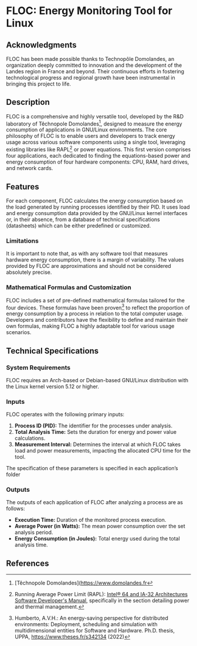 # FLOC: Energy Monitoring Tool for Linux

## Acknowledgments

FLOC has been made possible thanks to Technopôle Domolandes, an organization deeply committed to innovation and the development of the Landes region in France and beyond. Their continuous efforts in fostering technological progress and regional growth have been instrumental in bringing this project to life.

## Description
FLOC is a comprehensive and highly versatile tool, developed by the R&D laboratory of Têchnopole Domolandes[^1], designed to measure the energy consumption of applications in GNU/Linux environments. The core philosophy of FLOC is to enable users and developers to track energy usage across various software components using a single tool, leveraging existing libraries like RAPL[^2] or power equations. This first version comprises four applications, each dedicated to finding the equations-based power and energy consumption of four hardware components: CPU, RAM, hard drives, and network cards.

## Features
For each component, FLOC calculates the energy consumption based on the load generated by running processes identified by their PID. It uses load and energy consumption data provided by the GNU/Linux kernel interfaces or, in their absence, from a database of technical specifications (datasheets) which can be either predefined or customized. 

### Limitations
It is important to note that, as with any software tool that measures hardware energy consumption, there is a margin of variability. The values provided by FLOC are approximations and should not be considered absolutely precise.

### Mathematical Formulas and Customization
FLOC includes a set of pre-defined mathematical formulas tailored for the four devices. These formulas have been proven[^3] to reflect the proportion of energy consumption by a process in relation to the total computer usage. Developers and contributors have the flexibility to define and maintain their own formulas, making FLOC a highly adaptable tool for various usage scenarios.

## Technical Specifications

### System Requirements
FLOC requires an Arch-based or Debian-based GNU/Linux distribution with the Linux kernel version 5.12 or higher. 

### Inputs
FLOC operates with the following primary inputs:

1. **Process ID (PID):** The identifier for the processes under analysis.
2. **Total Analysis Time:** Sets the duration for energy and power value calculations.
3. **Measurement Interval:** Determines the interval at which FLOC takes load and power measurements, impacting the allocated CPU time for the tool.

The specification of these parameters is specified in each application’s folder


### Outputs
The outputs of each application of FLOC after analyzing a process are as follows:

- **Execution Time:** Duration of the monitored process execution.
- **Average Power (in Watts):** The mean power consumption over the set analysis period.
- **Energy Consumption (in Joules):** Total energy used during the total analysis time.


## References
[^1]: [Têchnopole Domolandes](https://www.domolandes.fr
[^2]: Running Average Power Limit (RAPL): [Intel® 64 and IA-32 Architectures Software Developer's Manual](https://www.intel.com/content/www/us/en/developer/articles/technical/intel-sdm.html), specifically in the section detailing power and thermal management.
[^3]: Humberto, A.V.H.: An energy-saving perspective for distributed environments:
Deployment, scheduling and simulation with multidimensional entities for Software and Hardware. Ph.D. thesis, UPPA, https://www.theses.fr/s342134 (2022)
